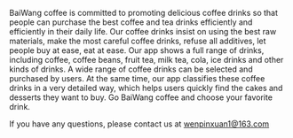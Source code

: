 BaiWang coffee is committed to promoting delicious coffee drinks so that people can purchase the best coffee and tea drinks efficiently and efficiently in their daily life. Our coffee drinks insist on using the best raw materials, make the most careful coffee drinks, refuse all additives, let people buy at ease, eat at ease.
Our app shows a full range of drinks, including coffee, coffee beans, fruit tea, milk tea, cola, ice drinks and other kinds of drinks. A wide range of coffee drinks can be selected and purchased by users. At the same time, our app classifies these coffee drinks in a very detailed way, which helps users quickly find the cakes and desserts they want to buy.
Go BaiWang coffee and choose your favorite drink.

If you have any questions, please contact us at wenpinxuan1@163.com
